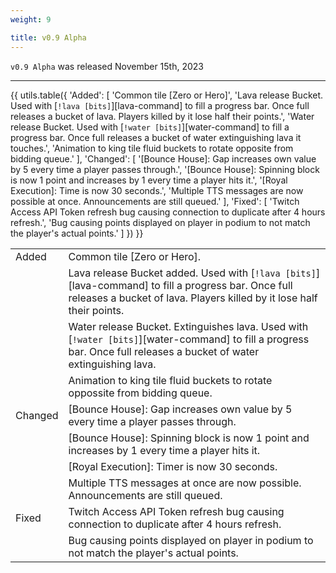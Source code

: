 ```yaml
---
weight: 9

title: v0.9 Alpha
---
```


`v0.9 Alpha` was released November 15th, 2023

----

{{ utils.table({
    'Added': [
        'Common tile [Zero or Hero]',
        'Lava release Bucket. Used with [`!lava [bits]`][lava-command] to fill a progress bar. Once full releases a bucket of lava. Players killed by it lose half their points.',
        'Water release Bucket. Used with [`!water [bits]`][water-command] to fill a progress bar. Once full releases a bucket of water extinguishing lava it touches.',
        'Animation to king tile fluid buckets to rotate opposite from bidding queue.'
    ],
    'Changed': [
        '[Bounce House]: Gap increases own value by 5 every time a player passes through.',
        '[Bounce House]: Spinning block is now 1 point and increases by 1 every time a player hits it.',
        '[Royal Execution]: Time is now 30 seconds.',
        'Multiple TTS messages are now possible at once. Announcements are still queued.'
    ],
    'Fixed': [
        'Twitch Access API Token refresh bug causing connection to duplicate after 4 hours refresh.',
        'Bug causing points displayed on player in podium to not match the player\'s actual points.'
    ]
}) }}

|         |                                                                                                                                                                               |
|---------|-------------------------------------------------------------------------------------------------------------------------------------------------------------------------------|
| Added   | Common tile [Zero or Hero].                                                                                                                                                   |
|         | Lava release Bucket added. Used with [`!lava [bits]`][lava-command] to fill a progress bar. Once full releases a bucket of lava. Players killed by it lose half their points. |
|         | Water release Bucket. Extinguishes lava. Used with [`!water [bits]`][water-command] to fill a progress bar. Once full releases a bucket of water extinguishing lava.          |
|         | Animation to king tile fluid buckets to rotate oppossite from bidding queue.                                                                                                  |
| Changed | [Bounce House]: Gap increases own value by 5 every time a player passes through.                                                                                              |
|         | [Bounce House]: Spinning block is now 1 point and increases by 1 every time a player hits it.                                                                                 |
|         | [Royal Execution]: Timer is now 30 seconds.                                                                                                                                   |
|         | Multiple TTS messages at once are now possible. Announcements are still queued.                                                                                               |
| Fixed   | Twitch Access API Token refresh bug causing connection to duplicate after 4 hours refresh.                                                                                    |
|         | Bug causing points displayed on player in podium to not match the player's actual points.                                                                                     |